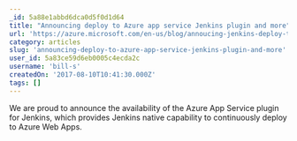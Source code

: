 ```yaml
---
_id: 5a88e1abbd6dca0d5f0d1d64
title: "Announcing deploy to Azure app service Jenkins plugin and more"
url: 'https://azure.microsoft.com/en-us/blog/annoucing-jenkins-deploy-to-azure-app-service-plugin-and-new-managed-disk-support-for-azure-storage-plugin/'
category: articles
slug: 'announcing-deploy-to-azure-app-service-jenkins-plugin-and-more'
user_id: 5a83ce59d6eb0005c4ecda2c
username: 'bill-s'
createdOn: '2017-08-10T10:41:30.000Z'
tags: []
---
```


We are proud to announce the availability of the Azure App Service plugin for Jenkins, which provides Jenkins native capability to continuously deploy to Azure Web Apps.
